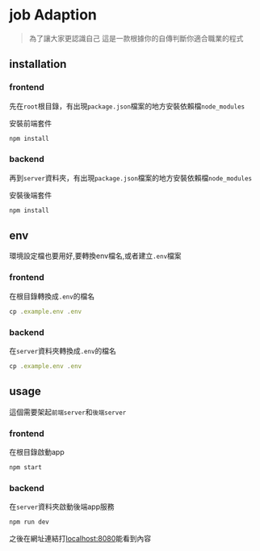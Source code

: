 # job Adaption
> 為了讓大家更認識自己 這是一款根據你的自傳判斷你適合職業的程式

## installation

### frontend
先在`root`根目錄，有出現`package.json`檔案的地方安裝依賴檔`node_modules`

安裝前端套件
``` javascript
npm install
```
### backend
再到`server`資料夾，有出現`package.json`檔案的地方安裝依賴檔`node_modules`

安裝後端套件
``` javascript
npm install
```

## env 
環境設定檔也要用好,要轉換env檔名,或者建立`.env`檔案

### frontend
在根目錄轉換成`.env`的檔名
``` javascript
cp .example.env .env
```

### backend
在`server`資料夾轉換成`.env`的檔名
``` javascript
cp .example.env .env
```

## usage 

這個需要架起`前端server`和`後端server`

### frontend
在根目錄啟動app
``` javascript
npm start
```

### backend
在`server`資料夾啟動後端app服務
``` javascript
npm run dev
```

之後在網址連結打[localhost:8080](http://localhost:8080)能看到內容


